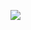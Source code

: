 ![](https://www.nta.go.jp/tmp/57bf2d62-68fb-45ed-9ec5-28bcb14d2c26/images/9b2a3d1a4965850e73f8d7f1502444cd3ebb5dd0d5f081dfdf20c3558429d4eb.jpg)